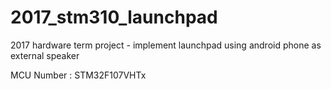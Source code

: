 # 2017_stm310_launchpad
2017 hardware term project - implement launchpad using android phone as external speaker

MCU Number : STM32F107VHTx

